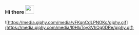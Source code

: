 ### Hi there <img src="https://media.giphy.com/media/hvRJCLFzcasrR4ia7z/giphy.gif" width="29px">

![https://media.giphy.com/media/vFKqnCdLPNOKc/giphy.gif](https://media.giphy.com/media/l0HlxToy3VhOg0DRe/giphy.gif)

<!--
**devFdom/devFdom** is a ✨ _special_ ✨ repository because its `README.md` (this file) appears on your GitHub profile.

Here are some ideas to get you started:

- 🔭 I’m currently working on ...
- 🌱 I’m currently learning ...
- 👯 I’m looking to collaborate on ...
- 🤔 I’m looking for help with ...
- 💬 Ask me about ...
- 📫 How to reach me: ...
- 😄 Pronouns: ...
- ⚡ Fun fact: ...
-->

